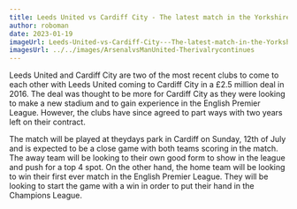 ```yaml
---
title: Leeds United vs Cardiff City - The latest match in the Yorkshire city
author: roboman
date: 2023-01-19
imageUrl: Leeds-United-vs-Cardiff-City---The-latest-match-in-the-Yorkshire-city.png
imagesUrl: ../../images/ArsenalvsManUnited-Therivalrycontinues
---
```



Leeds United and Cardiff City are two of the most recent clubs to come to each other with Leeds United coming to Cardiff City in a £2.5 million deal in 2016. The deal was thought to be more for Cardiff City as they were looking to make a new stadium and to gain experience in the English Premier League. However, the clubs have since agreed to part ways with two years left on their contract.

The match will be played at theydays park in Cardiff on Sunday, 12th of July and is expected to be a close game with both teams scoring in the match. The away team will be looking to their own good form to show in the league and push for a top 4 spot. On the other hand, the home team will be looking to win their first ever match in the English Premier League. They will be looking to start the game with a win in order to put their hand in the Champions League.
